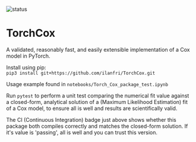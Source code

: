 ![status](https://github.com/ilanfri/TorchCox/workflows/CI/badge.svg "CI build status")

# TorchCox


A validated, reasonably fast, and easily extensible implementation of a Cox model in PyTorch.

Install using pip:  
`pip3 install git+https://github.com/ilanfri/TorchCox.git`

Usage example found in `notebooks/Torch_Cox_package_test.ipynb`

Run `pytest` to perform a unit test comparing the numerical fit value against a closed-form, analytical solution of a (Maximum Likelihood Estimation) fit of a Cox model, to ensure all is well and results are scientifically valid.

The CI (Continuous Integration) badge just above shows whether this package both compiles correctly and matches the closed-form solution. If it's value is 'passing', all is well and you can trust this version.

